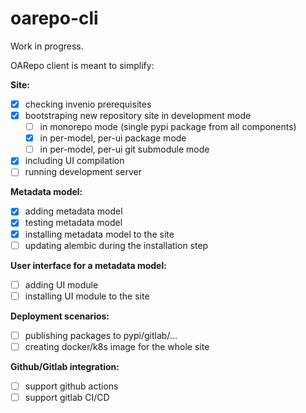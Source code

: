 # oarepo-cli

Work in progress.

OARepo client is meant to simplify:

**Site:**

* [x] checking invenio prerequisites
* [x] bootstraping new repository site in development mode
    * [ ] in monorepo mode (single pypi package from all components)
    * [x] in per-model, per-ui package mode
    * [ ] in per-model, per-ui git submodule mode
* [x] including UI compilation
* [ ] running development server

**Metadata model:**

* [x] adding metadata model
* [x] testing metadata model
* [x] installing metadata model to the site
* [ ] updating alembic during the installation step

**User interface for a metadata model:**

* [ ] adding UI module
* [ ] installing UI module to the site

**Deployment scenarios:**

* [ ] publishing packages to pypi/gitlab/...
* [ ] creating docker/k8s image for the whole site

**Github/Gitlab integration:**

* [ ] support github actions
* [ ] support gitlab CI/CD
